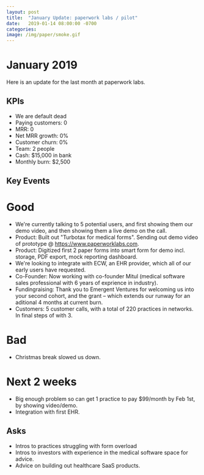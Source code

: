 ```yaml
---
layout: post
title:  "January Update: paperwork labs / pilot"
date:   2019-01-14 08:00:00 -0700
categories: 
image: /img/paper/smoke.gif
---
```


January 2019
===

Here is an update for the last month at paperwork labs.

KPIs
----
* We are default dead
* Paying customers: 0
* MRR: 0
* Net MRR growth: 0%
* Customer churn: 0%
* Team: 2 people
* Cash: $15,000 in bank
* Monthly burn: $2,500



Key Events
----------
Good
====
* We're currently talking to 5 potential users, and first showing them our demo video, and then showing them a live demo on the call.
* Product: Built out "Turbotax for medical forms". Sending out demo video of prototype @ https://www.paperworklabs.com.
* Product: Digitized first 2 paper forms into smart form for demo incl. storage, PDF export, mock reporting dashboard.
* We're looking to integrate with ECW, an EHR provider, which all of our early users have requested.
* Co-Founder: Now working with co-founder Mitul (medical software sales professional with 6 years of exprience in industry).
* Fundingraising: Thank you to Emergent Ventures for welcoming us into your second cohort, and the grant – which extends our runway for an aditional 4 months at current burn.
* Customers: 5 customer calls, with a total of 220 practices in networks. In final steps of with 3.

Bad
===
* Christmas break slowed us down.


Next 2 weeks
============
* Big enough problem so can get 1 practice to pay $99/month by Feb 1st, by showing video/demo.
* Integration with first EHR.


Asks
----
* Intros to practices struggling with form overload
* Intros to investors with experience in the medical software space for advice.
* Advice on building out healthcare SaaS products.